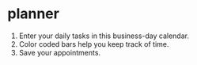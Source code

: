 # planner

1. Enter your daily tasks in this business-day calendar.
2. Color coded bars help you keep track of time.
3. Save your appointments.
